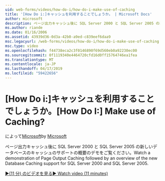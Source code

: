 ```yaml
---
uid: web-forms/videos/how-do-i/how-do-i-make-use-of-caching
title: '[How Do i:]キャッシュを利用することでしょうか。 | Microsoft Docs'
author: microsoft
description: ページ出力キャッシュ後に SQL Server 2000 と SQL Server 2005 の新しいデータベースのキャッシュのサポートの概要のデモをご覧ください。
ms.author: riande
ms.date: 01/16/2006
ms.assetid: 43939d36-0d3a-42b0-a9ed-c839eef6daa9
msc.legacyurl: /web-forms/videos/how-do-i/how-do-i-make-use-of-caching
msc.type: video
ms.openlocfilehash: f44738eca2c3f0146890f69d560eb0a92230ec00
ms.sourcegitcommit: 0f1119340e4464720cfd16d0ff15764746ea1fea
ms.translationtype: MT
ms.contentlocale: ja-JP
ms.lasthandoff: 04/17/2019
ms.locfileid: "59422656"
---
```

# <a name="how-do-i-make-use-of-caching"></a><span data-ttu-id="ffef3-104">[How Do i:]キャッシュを利用することでしょうか。</span><span class="sxs-lookup"><span data-stu-id="ffef3-104">[How Do I:] Make use of Caching?</span></span>

<span data-ttu-id="ffef3-105">によって[Microsoft](https://github.com/microsoft)</span><span class="sxs-lookup"><span data-stu-id="ffef3-105">by [Microsoft](https://github.com/microsoft)</span></span>

<span data-ttu-id="ffef3-106">ページ出力キャッシュ後に SQL Server 2000 と SQL Server 2005 の新しいデータベースのキャッシュのサポートの概要のデモをご覧ください。</span><span class="sxs-lookup"><span data-stu-id="ffef3-106">Watch a demonstration of Page Output Caching followed by an overview of the new Database Caching support for SQL Server 2000 and SQL Server 2005.</span></span>

[<span data-ttu-id="ffef3-107">&#9654;(11 分) のビデオを見る</span><span class="sxs-lookup"><span data-stu-id="ffef3-107">&#9654; Watch video (11 minutes)</span></span>](https://channel9.msdn.com/Blogs/ASP-NET-Site-Videos/how-do-i-make-use-of-caching)
